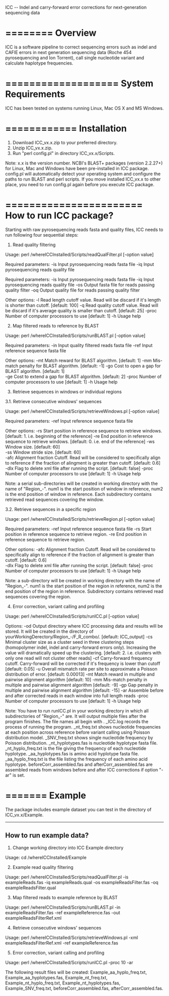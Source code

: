 ICC -- Indel and carry-forward error corrections for next-generation sequencing data

========
Overview
========

ICC is a software pipeline to correct sequencing errors such as indel and CAFIE errors in next generation sequencing data (Roche 454 pyrosequencing and Ion Torrent), call single nucleotide variant and calculate haplotype frequencies.

===================
System Requirements
===================

ICC has been tested on systems running Linux, Mac OS X and MS Windows.

============
Installation
============

1. Download ICC_vx.x.zip to your preferred directory.
2. Unzip ICC_vx.x.zip.
3. Run "perl config.pl" in directory ICC_vx.x/Scripts.

Note: x.x is the version number. NCBI's BLAST+ packages (version 2.2.27+) for Linux, Mac and Windows have been pre-installed in ICC package. config.pl will automatically detect your operating system and configure the paths to run BLAST and perl scripts. If you move installed ICC_vx.x to other place, you need to run config.pl again before you execute ICC package.

=======================
How to run ICC package?
=======================

Starting with raw pyrosequencing reads fasta and quality files, ICC needs to run following four sequential steps:

1. Read quality filtering

Usage: perl /whereICCInstalled/Scripts/readQualFilter.pl [-option value]

Required parameters:
 -is <file>            Input pyrosequencing reads fasta file
 -iq <file>            Input pyrosequencing reads quality file

Required parameters:
 -is <file>            Input pyrosequencing reads fasta file
 -iq <file>            Input pyrosequencing reads quality file
 -os <file>            Output fasta file for reads passing quality filter
 -oq <file>            Output quality file for reads passing quality filter

Other options:
-l <int>              Read length cutoff value. Read will be discard if it's length is
                      shorter than cutoff. [default: 100]
-q <int>              Read quality cutoff value. Read will be discard if it's average
                      quality is smaller than cutoff. [default: 25]
-proc <int>           Number of computer processors to use [default: 1]
-h                    Usage help

2. Map filtered reads to reference by BLAST

Usage: perl /whereICCInstalled/Scripts/runBLAST.pl [-option value]

Required parameters:
-in <file>            Input quality filtered reads fasta file
-ref <file>           Input reference sequence fasta file

Other options:
-mt <int>             Match reward for BLAST algorithm. [default: 1]
-mm <int>             Mis-match penalty for BLAST algorithm. [default: -1]
-go <int>             Cost to open a gap for BLAST algorithm. [default: 1]  
-ge <int>             Cost to extend a gap for BLAST algorithm. [default: 2] 
-proc <int>           Number of computer processors to use [default: 1]
-h                    Usage help         

3. Retrieve sequences in windows or individual regions

3.1. Retrieve consecutive windows' sequences

Usage: perl /whereICCInstalled/Scripts/retrieveWindows.pl [-option value]

Required parameters:
-ref <file>           Input reference sequence fasta file

Other options:
-rs <int>             Start position in reference sequence to retrieve windows. [default: 1. i.e. beginning of the reference]
-re <int>             End position in reference sequence to retrieve windows. [default: 0. i.e. end of the reference]
-ws <int>             Window size. [default: 60]  
-ss <int>             Window stride size. [default: 60]  
-afc <int>            Alignment fraction Cutoff. Read will be considered to
                      specifically align to reference if the fraction of alingment is 
                      greater than cutoff.  [default: 0.6]  
-dlx                  Flag to delete xml file after running the script. [default: false] 
-proc <int>           Number of computer processors to use [default: 1]
-h                    Usage help

Note: a serial sub-directories will be created in working directory with the name of
"Region_<num1>-<num2>". num1 is the start position of window in reference, num2 is 
the end position of window in reference. Each subdirectory contains retrieved read 
sequences covering the window. 

3.2. Retrieve sequences in a specific region

Usage: perl /whereICCInstalled/Scripts/retrieveRegion.pl [-option value]

Required parameters:
-ref <file>           Input reference sequence fasta file
-rs <int>             Start position in reference sequence to retrieve region. 
-re <int>             End position in reference sequence to retrieve region. 

Other options:
-afc <float>          Alignment fraction Cutoff. Read will be considered to
                      specifically align to reference if the fraction of alignment is 
                      greater than cutoff.  [default: 0.6]  
-dlx                  Flag to delete xml file after running the script. [default: false]
-proc <int>           Number of computer processors to use [default: 1]
-h                    Usage help

Note: a sub-directory will be created in working directory with the name of
"Region_<num1>-<num2>". num1 is the start position of the region in reference,
num2 is the end position of the region in reference. Subdirectory contains 
retrieved read sequences covering the region.  

4. Error correction, variant calling and profiling

Usage: perl /whereICCInstalled/Scripts/runICC.pl [-option value] 

Options:
-od <directory>       Output directory where ICC processing data and results will be 
                      stored. It will be created in the directory of 
                      yourWorkingDerectory/Region_<num1>-<num2>/F_R_combo/.
                      [default: ICC_output]
-cs <int>             Minimal cluster size as a cluster seed in three clustering steps
                      (homopolymer indel, indel and carry-forward errors only). 
                      Increasing the value will dramatically speed up the clustering.
                      [default: 2. i.e. clusters with only one read will not cluster
                      other reads]
-cf <float>           Carry-forward frequency cutoff. Carry-forward will be corrected
                      if it's frequency is lower than cutoff [default: 0.05]
-u <float>            Overall mismatch rate per site to approximate a Poisson 
                      distribution of error. [default: 0.00013]
-mt <int>             Match reward in multiple and pairwise alignment algorithm 
                      [default: 10]
-mm <int>             Mis-match penalty in multiple and pairwise alignment algorithm 
                      [default: -9]
-gp <int>             Gap penalty in multiple and pairwise alignment algorithm 
                      [default: -15]
-ar                   Assemble before and after corrected reads in each window into 
                      full length reads
-proc <int>           Number of computer processors to use [default: 1]
-h                    Usage help

Note: You have to run runICC.pl in your working directory in which all subdirectories 
of "Region_<num1>-<num2>" are. It will output multiple files after the program finishes. 
The file names all begin with <NameOfYourWorkingDirectory>. _ICC.log records the process 
of running the program. _nt_freq.txt shows nucleotide frequencies at each position
across reference before variant calling using Poisson distribution model. _SNV_freq.txt
shows single nucleotide frequency by Poisson distribution. _nt_hyplotypes.fas is 
nucleotide hyplotype fasta file. _nt_hyplo_freq.txt is the file giving the frequency 
of each nucleotide hyplotype. _aa_hyplotypes.fas is amino acid hyplotype fasta file. 
_aa_hyplo_freq.txt is the file listing the frequency of each amino acid hyplotype. 
beforeCorr_assembled.fas and afterCorr_assembled.fas are assembled reads from windows 
before and after ICC corrections if option "-ar" is set.

=======
Example
=======

The package includes example dataset you can test in the directory of ICC_vx.x/Example.

------------------------
How to run example data?
------------------------

1. Change working directory into ICC Example directory

Usage: cd /whereICCInstalled/Example

2. Example read quality filtering

Usage: perl /whereICCInstalled/Scripts/readQualFilter.pl -is exampleReads.fas -iq exampleReads.qual -os exampleReadsFilter.fas -oq exampleReadsFilter.qual

3. Map filtered reads to example reference by BLAST

Usage: perl /whereICCInstalled/Scripts/runBLAST.pl -in exampleReadsFilter.fas -ref exampleReference.fas -out exampleReadsFilterRef.xml

4. Retrieve consecutive windows' sequences

Usage: perl /whereICCInstalled/Scripts/retrieveWindows.pl -xml exampleReadsFilterRef.xml -ref exampleReference.fas

5. Error correction, variant calling and profiling

Usage: perl /whereICCInstalled/Scripts/runICC.pl -proc 10 -ar

The following result files will be created: Example_aa_hyplo_freq.txt, Example_aa_hyplotypes.fas, 
Example_nt_freq.txt, Example_nt_hyplo_freq.txt, Example_nt_hyplotypes.fas, Example_SNV_freq.txt, 
beforeCorr_assembled.fas, afterCorr_assembled.fas.
